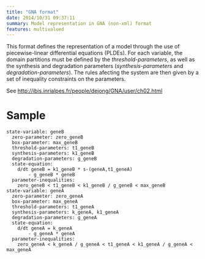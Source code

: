 ```yaml
---
title: "GNA format"
date: 2014/10/31 09:37:11
summary: Model representation in GNA (non-xml) format
features: multivalued
---
```


This format defines the representation of a model through the use of piecewise-linear differential equations (PLDEs).
For each variable, the domain partitions must be defined by the *threshold-parameters*, as well as the synthesis and degradation parameters (*synthesis-parameters* and *degradation-parameters*).
The rules afecting the system are then given by a set of inequality constraints on the parameters.

See http://ibis.inrialpes.fr/people/dejong/GNA/user/ch02.html 


# Sample

```
state-variable: geneB
  zero-parameter: zero_geneB
  box-parameter: max_geneB
  threshold-parameters: t1_geneB
  synthesis-parameters: k1_geneB
  degradation-parameters: g_geneB
  state-equation:
    d/dt geneB = k1_geneB * s-(geneA,t1_geneA)
        - g_geneB * geneB
  parameter-inequalities:
    zero_geneB < t1_geneB < k1_geneB / g_geneB < max_geneB
state-variable: geneA
  zero-parameter: zero_geneA
  box-parameter: max_geneA
  threshold-parameters: t1_geneA
  synthesis-parameters: k_geneA, k1_geneA
  degradation-parameters: g_geneA
  state-equation:
    d/dt geneA = k_geneA
        - g_geneA * geneA
  parameter-inequalities:
    zero_geneA < k_geneA / g_geneA < t1_geneA < k1_geneA / g_geneA < max_geneA
```


